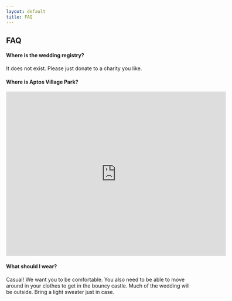 ```yaml
---
layout: default
title: FAQ
---
```

## FAQ

#### Where is the wedding registry?

It does not exist. Please just donate to a charity you like.

#### Where is Aptos Village Park?
<div class="google-maps">
<iframe src="https://www.google.com/maps/embed?pb=!1m18!1m12!1m3!1d3187.3509381035974!2d-121.90575468482348!3d36.977555579912355!2m3!1f0!2f0!3f0!3m2!1i1024!2i768!4f13.1!3m3!1m2!1s0x808e15d793ff0dc5%3A0x4e1538e19b6cb9f2!2sAptos%20Village%20County%20Park!5e0!3m2!1sen!2sus!4v1575692358928!5m2!1sen!2sus" width="600" height="450" frameborder="0" style="border:0;" allowfullscreen=""></iframe>
</div>

#### What should I wear?
Casual! We want you to be comfortable. You also need to be able to move around in your clothes to get in the bouncy castle.
Much of the wedding will be outside. Bring a light sweater just in case.
